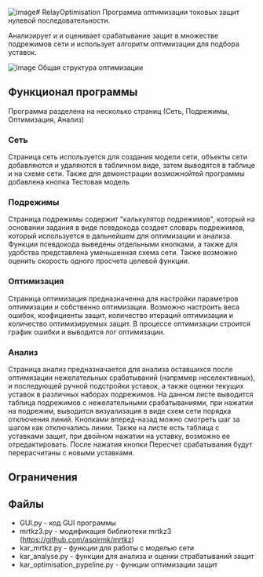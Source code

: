 ![image](https://github.com/user-attachments/assets/92332238-c344-45d8-bac7-8d9f3323aadf)# RelayOptimisation
Программа оптимизации токовых защит нулевой последовательности. 

Анализирует и и оценивает срабатывание защит в множестве подрежимов сети и использует алгоритм оптимизации для подбора уставок.





![image](https://github.com/user-attachments/assets/e6c79a98-35b9-494a-b71e-4c00dff67761)
Общая структура оптимизации

## Функционал программы
Программа разделена на несколько страниц (Сеть, Подрежимы, Оптимизация, Анализ)
### Сеть
Страница сеть используется для создания модели сети, объекты сети добавляются и удаляются в табличном виде, затем выводятся в таблице и на схеме сети. Также для демонстрации возможнойтей программы добавлена кнопка Тестовая модель

### Подрежимы
Страница подрежимы содержит "калькулятор подрежимов", который на основании задания в виде псевдокода создает словарь подрежимов, который  используется в дальнейшем для  оптимизации и анализа. Функции псевдокода выведены отдельными кнопками, а также для удобства представлена уменьшенная схема сети. Также возможно оценить скорость одного просчета целевой функции.

### Оптимизация
Страница оптимизация предназначенна для настройки параметров оптимизации и собственно оптимизации. Возможно настроить веса ошибок, коэфициенты защит, количество итераций оптимизации и количество оптимизируемых защит. 
В процессе оптимизации строится график ошибки и выводится лог оптимизации.

### Анализ
Страница анализ предназначается для анализа оставшихся после оптимизации нежелательных срабатываний (напрммер неселективных), и последующей ручной подстройки уставок, а также оценки текущих уставок в различных наборах подрежимов. На данном листе выводится таблица подрежимов с нежелательными срабатываниями, при нажатии на подрежим, выводится визуализация в виде схем сети порядка отключения линий. Кнопками вперед-назад можно смотреть шаг за шагом как отключались линии. Также на листе есть таблица с уставками защит, при двойном нажатии на уставку, возможно ее отредактировать. После нажатия кнопки Пересчет срабатывания будут перерасчитаны с новыми уставками.

## Ограничения


## Файлы
- GUI.py - код GUI программы
- mrtkz3.py - модификация библиотеки mrtkz3 (https://github.com/aspirmk/mrtkz)
- kar_mrtkz.py - функции для работы с моделью сети
- kar_analyse.py - функции для анализа и оценки страбатываний защит
- kar_optimisation_pypeline.py - функции оптимизации защит

